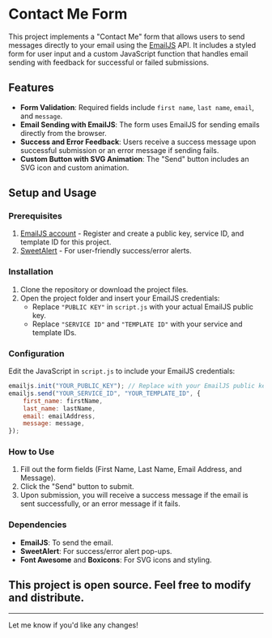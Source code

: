 # Contact Me Form

This project implements a "Contact Me" form that allows users to send messages directly to your email using the [EmailJS](https://www.emailjs.com/) API. It includes a styled form for user input and a custom JavaScript function that handles email sending with feedback for successful or failed submissions.

## Features

- **Form Validation**: Required fields include `first name`, `last name`, `email`, and `message`.
- **Email Sending with EmailJS**: The form uses EmailJS for sending emails directly from the browser.
- **Success and Error Feedback**: Users receive a success message upon successful submission or an error message if sending fails.
- **Custom Button with SVG Animation**: The "Send" button includes an SVG icon and custom animation.

## Setup and Usage

### Prerequisites

1. [EmailJS account](https://www.emailjs.com/) - Register and create a public key, service ID, and template ID for this project.
2. [SweetAlert](https://sweetalert.js.org/) - For user-friendly success/error alerts.

### Installation

1. Clone the repository or download the project files.
2. Open the project folder and insert your EmailJS credentials:
    - Replace `"PUBLIC KEY"` in `script.js` with your actual EmailJS public key.
    - Replace `"SERVICE ID"` and `"TEMPLATE ID"` with your service and template IDs.

### Configuration

Edit the JavaScript in `script.js` to include your EmailJS credentials:

```javascript
emailjs.init("YOUR_PUBLIC_KEY"); // Replace with your EmailJS public key
emailjs.send("YOUR_SERVICE_ID", "YOUR_TEMPLATE_ID", {
    first_name: firstName,
    last_name: lastName,
    email: emailAddress,
    message: message,
});
```

### How to Use

1. Fill out the form fields (First Name, Last Name, Email Address, and Message).
2. Click the "Send" button to submit.
3. Upon submission, you will receive a success message if the email is sent successfully, or an error message if it fails.

### Dependencies

- **EmailJS**: To send the email.
- **SweetAlert**: For success/error alert pop-ups.
- **Font Awesome** and **Boxicons**: For SVG icons and styling.


## This project is open source. Feel free to modify and distribute.

---

Let me know if you'd like any changes!